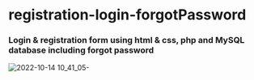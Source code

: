 # registration-login-forgotPassword

### Login & registration form using html & css, php and MySQL database including forgot password 


![2022-10-14 10_41_05-](https://user-images.githubusercontent.com/105711066/195791457-92715578-2e91-422e-8996-72c2d3b2a569.png)
